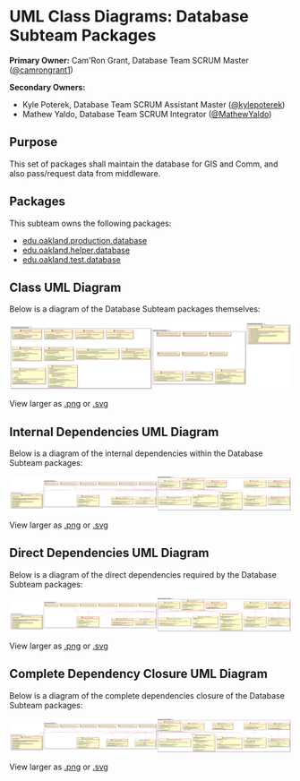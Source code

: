 # UML Class Diagrams: Database Subteam Packages

**Primary Owner:** Cam'Ron Grant, Database Team SCRUM Master ([@camrongrant1](https://github.com/camrongrant1/))

**Secondary Owners:**

- Kyle Poterek, Database Team SCRUM Assistant Master ([@kylepoterek](https://github.com/kylepoterek/))
- Mathew Yaldo, Database Team SCRUM Integrator ([@MathewYaldo](https://github.com/MathewYaldo/))

## Purpose

This set of packages shall maintain the database for GIS and Comm, and also pass/request data from middleware.

## Packages

This subteam owns the following packages:

- [edu.oakland.production.database](production)
- [edu.oakland.helper.database](helper)
- [edu.oakland.test.database](test)

## Class UML Diagram

Below is a diagram of the Database Subteam packages themselves:

![Database Subteam packages](./DatabasePackages.svg)

View larger as [.png](./DatabasePackages.png) or [.svg](./DatabasePackages.svg)

## Internal Dependencies UML Diagram

Below is a diagram of the internal dependencies within the Database Subteam packages:

![Database Subteam packages Internal Dependencies](./DatabasePackages_InternalDependencies.svg)

View larger as [.png](./DatabasePackages_InternalDependencies.png) or [.svg](./DatabasePackages_InternalDependencies.svg)

## Direct Dependencies UML Diagram

Below is a diagram of the direct dependencies required by the Database Subteam packages:

![Database Subteam packages Direct Dependencies](./DatabasePackages_DirectDependencies.svg)

View larger as [.png](./DatabasePackages_DirectDependencies.png) or [.svg](./DatabasePackages_DirectDependencies.svg)

## Complete Dependency Closure UML Diagram

Below is a diagram of the complete dependencies closure of the Database Subteam packages:

![Database Subteam packages Dependency Closure](./DatabasePackages_Closure.svg)

View larger as [.png](./DatabasePackages_Closure.png) or [.svg](./DatabasePackages_Closure.svg)
